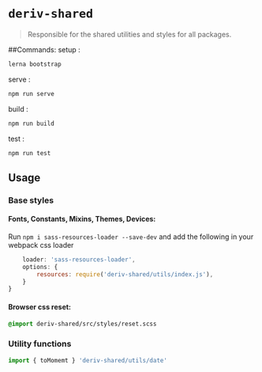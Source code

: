 # `deriv-shared`
> Responsible for the shared utilities and styles for all packages.

##Commands:
setup :
  ```sh 
  lerna bootstrap
  ```
serve : 
  ```sh 
  npm run serve
  ```
build : 
  ```sh 
  npm run build
  ```
test  :
  ```sh 
  npm run test
  ```

## Usage

### Base styles

#### Fonts, Constants, Mixins, Themes, Devices:
Run `npm i sass-resources-loader --save-dev` and add the following in your webpack css loader

```js {
    loader: 'sass-resources-loader',
    options: {
        resources: require('deriv-shared/utils/index.js'),
    }
}
```

#### Browser css reset:
```scss
@import deriv-shared/src/styles/reset.scss
```

### Utility functions
```js
import { toMomemt } 'deriv-shared/utils/date'
```
